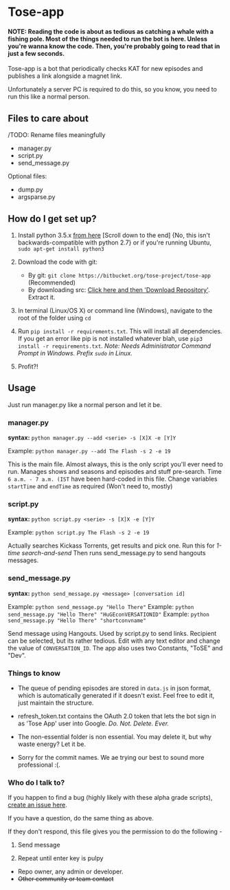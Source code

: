 # Tose-app

#### NOTE: Reading the code is about as tedious as catching a whale with a fishing pole. Most of the things needed to run the bot is here. Unless you're wanna know the code. Then, you're probably going to read that in just a few seconds.

Tose-app is a bot that periodically checks KAT for new episodes and publishes a link alongside a magnet link.

Unfortunately a server PC is required to do this, so you know, you need to run this like a normal person.


## Files to care about

/TODO: Rename files meaningfully

* manager.py
* script.py
* send_message.py

Optional files:

* dump.py
* argsparse.py


## How do I get set up?

1. Install python 3.5.x [from here](https://www.python.org/downloads/release/python-351/) [Scroll down to the end] {No, this isn't backwards-compatible with python 2.7} or if you're running Ubuntu, `sudo apt-get install python3`

2. Download the code with git:
    * By git:
`git clone https://bitbucket.org/tose-project/tose-app` (Recommended)
    * By downloading src: [Click here and then 'Download Repository'](https://bitbucket.org/tose-project/tose-app/downloads). Extract it.

3. In terminal (Linux/OS X) or command line (Windows), navigate to the root of the folder using `cd` 

4. Run `pip install -r requirements.txt`. This will install all dependencies. If you get an error like pip is not installed whatever blah, use `pip3 install -r requirements.txt`. _Note: Needs Administrator Command Prompt in Windows. Prefix `sudo` in Linux._

5. Profit?!


## Usage

Just run manager.py like a normal person and let it be.

### manager.py
**syntax:** `python manager.py --add <serie> -s [X]X -e [Y]Y`

Example: `python manager.py --add The Flash -s 2 -e 19`

This is the main file. Almost always, this is the only script you'll ever need to run. Manages shows and seasons and episodes and stuff pre-search. Time `6 a.m. - 7 a.m. (IST` have been hard-coded in this file. Change variables `startTime` and `endTime` as required (Won't need to, mostly)


### script.py
**syntax:** `python script.py <serie> -s [X]X -e [Y]Y`

Example: `python script.py The Flash -s 2 -e 19`

Actually searches Kickass Torrents, get results and pick one. Run this for _1-time search-and-send_ Then runs send_message.py to send hangouts messages.

### send_message.py
**syntax:** `python send_message.py <message> [conversation id]`

Example: `python send_message.py "Hello There"`
Example: `python send_message.py "Hello There" "HuGEconVERSATIONID"`
Example: `python send_message.py "Hello There" "shortconvname"`

Send message using Hangouts. Used by script.py to send links. Recipient can be selected, but its rather tedious. Edit with any text editor and change the value of `CONVERSATION_ID`. The app also uses two Constants, "ToSE" and "Dev".


### Things to know

* The queue of pending episodes are stored in `data.js` in json format, which is automatically generated if it doesn't exist. Feel free to edit it, just maintain the structure.

* refresh_token.txt contains the OAuth 2.0 token that lets the bot sign in as 'Tose App' user into Google. _Do. Not. Delete. Ever._

* The non-essential folder is non essential. You may delete it, but why waste energy? Let it be.

* Sorry for the commit names. We ae trying our best to sound more professional :(.


### Who do I talk to? ###

If you happen to find a bug (highly likely with these alpha grade scripts), [create an issue here](https://bitbucket.org/tose-project/tose-app/issues).

If you have a question, do the same thing as above.

If they don't respond, this file gives you the permission to do the following - 

1. Send message

2. Repeat until enter key is pulpy

* Repo owner, any admin or developer.
* ~~Other community or team contact~~